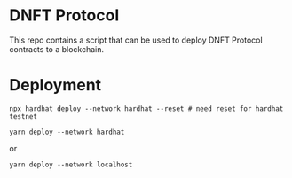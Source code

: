 # DNFT Protocol

This repo contains a script that can be used to deploy DNFT Protocol contracts to a blockchain.

# Deployment

```
npx hardhat deploy --network hardhat --reset # need reset for hardhat testnet

```

```
yarn deploy --network hardhat

```

or

```
yarn deploy --network localhost
```
